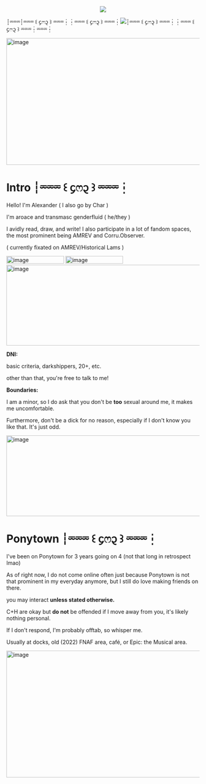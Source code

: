 
<p align="center">
  <a href="https://github.com/kittinan/spotify-github-profile">
    <img src="https://spotify-github-profile.kittinanx.com/api/view?uid=31ho7mmuuyoj5ieyspgy2cuvld4y&cover_image=true&theme=default&show_offline=true&background_color=070303&interchange=true&profanity=false&bar_color=cd1313&bar_color_cover=false">
  </a> 
</p>

┆⏔⏔⏔┆⏔⏔⏔ ꒰ ᧔ෆ᧓ ꒱ ⏔⏔⏔┆┆⏔⏔⏔ ꒰ ᧔ෆ᧓ ꒱ ⏔⏔⏔┆![](https://komarev.com/ghpvc/?username=Alexander-Laurens&style=for-the-badge&color=C40A0A&label=PROFILE+VIEWS&abbreviated=true)┆⏔⏔⏔ ꒰ ᧔ෆ᧓ ꒱ ⏔⏔⏔┆┆⏔⏔⏔ ꒰ ᧔ෆ᧓ ꒱ ⏔⏔⏔┆⏔⏔⏔┆

<img width="2048" height="330" alt="image" src="https://github.com/user-attachments/assets/5f574be9-c948-427e-abc2-6f796ca16b94" />

# Intro ┆⏔⏔⏔ ꒰ ᧔ෆ᧓ ꒱ ⏔⏔⏔┆
Hello! I'm Alexander ( I also go by Char )

I'm aroace and transmasc genderfluid ( he/they ) 

I avidly read, draw, and write! I also participate in a lot of fandom spaces, the most prominent being AMREV and Corru.Observer. 

( currently fixated on AMREV/Historical Lams )

<img width="150" height="20" alt="image" src="https://github.com/user-attachments/assets/cd3bbfd2-6bcd-493c-82df-62acb207006a" />
<img width="150" height="20" alt="image" src="https://github.com/user-attachments/assets/50f7d338-08e3-44a4-ad52-497413cf3fea" />

<img width="2048" height="210" alt="image" src="https://github.com/user-attachments/assets/4aff6e37-c31e-4265-90f2-2d7700e8440d" />


**DNI:**

basic criteria, darkshippers, 20+, etc. 

other than that, you're free to talk to me!

**Boundaries:**

I am a minor, so I do ask that you don't be **too** sexual around me, it makes me uncomfortable.

Furthermore, don't be a dick for no reason, especially if I don't know you like that. It's just odd.

<img width="2048" height="210" alt="image" src="https://github.com/user-attachments/assets/4aff6e37-c31e-4265-90f2-2d7700e8440d" />


# Ponytown ┆⏔⏔⏔ ꒰ ᧔ෆ᧓ ꒱ ⏔⏔⏔┆

I've been on Ponytown for 3 years going on 4 (not that long in retrospect lmao)

As of right now, I do not come online often just because Ponytown is not that prominent in my everyday anymore, but I still do love making friends on there.


you may interact **unless stated otherwise.**

C+H are okay but **do not** be offended if I move away from you, it's likely nothing personal.

If I don't respond, I'm probably offtab, so whisper me.

Usually at docks, old (2022) FNAF area, café, or Epic: the Musical area.

<img width="2048" height="330" alt="image" src="https://github.com/user-attachments/assets/5ea026d4-1590-4dbe-9ccf-3643135ce0d9" />



